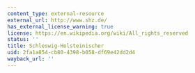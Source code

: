 ```yaml
---
content_type: external-resource
external_url: http://www.shz.de/
has_external_license_warning: true
license: https://en.wikipedia.org/wiki/All_rights_reserved
status: ''
title: Schleswig-Holsteinischer
uid: 2fa1a854-cb80-4398-b058-df69e42dd2d4
wayback_url: ''
---
```


